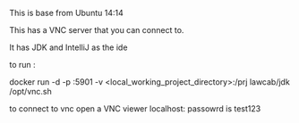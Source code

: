 This is base from Ubuntu 14:14

This has a VNC server that you can connect to.

It has JDK  and IntelliJ as the ide

to run :

docker run -d -p <port>:5901 -v <local_working_project_directory>:/prj lawcab/jdk /opt/vnc.sh

to connect to vnc open a VNC viewer localhost:<port>
passowrd is test123

